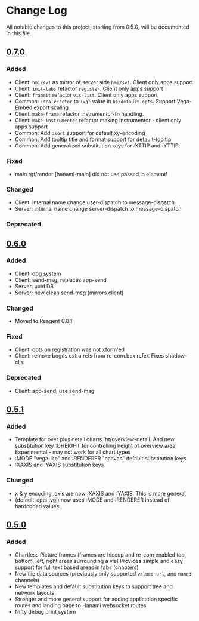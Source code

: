# Change Log
All notable changes to this project, starting from 0.5.0, will be documented in this file.

## [0.7.0]
### Added
- Client: `hmi/sv!` as mirror of server side `hmi/sv!`. Client only apps support
- Client: `init-tabs` refactor `register`. Client only apps support
- Client: `frameit` refactor `vis-list`. Client only apps support
- Common: `:scaleFactor` to `:vgl` value in `hc/default-opts`. Support Vega-Embed export scaling
- Client: `make-frame` refactor instrumentor-fn handling.
- Client: `make-instrumentor` refactor making instrumentor - client only apps support
- Common: Add `:sort` support for default xy-encoding
- Common: Add tooltip title and format support for default-tooltip
- Common: Add generalized substitution keys for :XTTIP and :YTTIP

### Fixed
- main rgt/render [hanami-main] did not use passed in element!

### Changed
- Client: internal name change user-dispatch to message-dispatch
- Server: internal name change server-dispatch to message-dispatch

### Deprecated


## [0.6.0]
### Added
- Client: dbg system
- Client: send-msg, replaces app-send
- Server: uuid DB
- Server: new clean send-msg (mirrors client)

### Changed
- Moved to Reagent 0.8.1

### Fixed
- Client: opts on registration was not xform'ed
- Client: remove bogus extra refs from re-com.box refer. Fixes shadow-cljs

### Deprecated
- Client: app-send, use send-msg


## [0.5.1]
### Added
- Template for over plus detail charts `ht/overview-detail. And new substitution key :DHEIGHT for controlling height of overview area. Experimental - may not work for all chart types
- :MODE "vega-lite" and :RENDERER "canvas" default substitution keys
- :XAXIS and :YAXIS substitution keys

### Changed
- x & y encoding :axis are now :XAXIS and :YAXIS. This is more general
- (default-opts :vgl) now uses :MODE and :RENDERER instead of hardcoded values

## [0.5.0]
### Added
- Chartless Picture frames (frames are hiccup and re-com enabled top, bottom, left, right areas surrounding a vis) Provides simple and easy support for full text based areas in tabs (chapters)
- New file data sources (previously only supported `values`, `url`, and `named` channels)
- New templates and default substitution keys to support tree and network layouts
- Stronger and more general support for adding application specific routes and landing page to Hanami websocket routes
- Nifty debug print system


[0.7.0]: https://github.com/your-name/hanami/compare/0.6.0...0.7.0
[0.6.0]: https://github.com/your-name/hanami/compare/0.5.1...0.6.0
[0.5.1]: https://github.com/your-name/hanami/compare/0.5.0...0.5.1
[0.5.0]: https://github.com/your-name/hanami/compare/0.4.0...0.5.0
